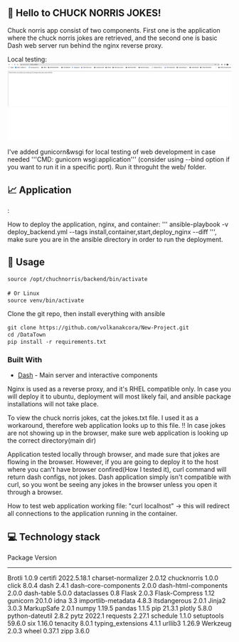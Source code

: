 ## :loudspeaker: **Hello to CHUCK NORRIS JOKES!** 

Chuck norris app consist of two components. First one is the application where the chuck norris jokes are  retrieved, and the second one is basic Dash web server run behind the nginx reverse proxy. 

Local testing: 
![Image](assets/local_test.png)

I've added gunicorn&wsgi for local testing of web development in case needed '''CMD: gunicorn wsgi:application''' (consider using --bind option if you want to run it in a specific port). Run it throguht the web/ folder.

## :chart_with_upwards_trend: **Application** 
: 

How to deploy the application, nginx, and container: ''' ansible-playbook -v deploy_backend.yml --tags install,container,start,deploy_nginx --diff ''', make sure you are in the ansible directory in order to run the deployment. 

## :see_no_evil: **Usage**

```
source /opt/chuchnorris/backend/bin/activate

# Or Linux
source venv/bin/activate
```

Clone the git repo, then install everything with ansible

```
git clone https://github.com/volkanakcora/New-Project.git
cd /DataTown
pip install -r requirements.txt
```

### Built With

- [Dash](https://dash.plot.ly/) - Main server and interactive components


Nginx is used as a reverse proxy, and it's RHEL compatible only. In case you will deploy it to ubuntu, deployment will most likely fail, and ansible package installations will not take place. 

To view the chuck norris jokes, cat the jokes.txt file. I used it as a workaround, therefore web application looks up to this file. !! In case jokes are not showing up in the browser, make sure web application is looking up the correct directory(main dir)

Application tested locally through browser, and made sure that jokes are flowing in the browser. However, if you are going to deploy it to the host where you can't have browser confired(How I tested it), curl command will return dash configs, not jokes. Dash application simply isn't compatible with curl, so you wont be seeing any jokes in the browser unless you open it through a browser. 

How to test web application working file: "curl localhost" -> this will redirect all connections to the application running in the container.


## :computer: **Technology stack**

Package              Version
-------------------- -----------
Brotli               1.0.9
certifi              2022.5.18.1
charset-normalizer   2.0.12
chucknorris          1.0.0
click                8.0.4
dash                 2.4.1
dash-core-components 2.0.0
dash-html-components 2.0.0
dash-table           5.0.0
dataclasses          0.8
Flask                2.0.3
Flask-Compress       1.12
gunicorn             20.1.0
idna                 3.3
importlib-metadata   4.8.3
itsdangerous         2.0.1
Jinja2               3.0.3
MarkupSafe           2.0.1
numpy                1.19.5
pandas               1.1.5
pip                  21.3.1
plotly               5.8.0
python-dateutil      2.8.2
pytz                 2022.1
requests             2.27.1
schedule             1.1.0
setuptools           59.6.0
six                  1.16.0
tenacity             8.0.1
typing_extensions    4.1.1
urllib3              1.26.9
Werkzeug             2.0.3
wheel                0.37.1
zipp                 3.6.0

